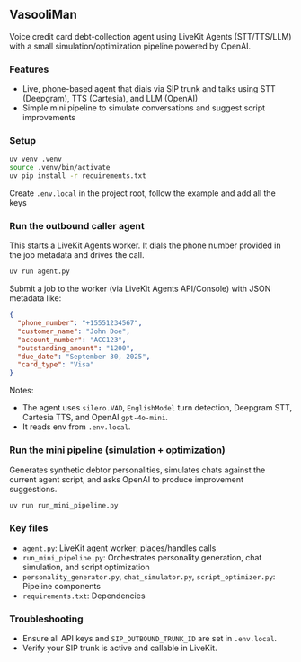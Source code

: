 ## VasooliMan

Voice credit card debt-collection agent using LiveKit Agents (STT/TTS/LLM) with a small simulation/optimization pipeline powered by OpenAI.

### Features
- Live, phone-based agent that dials via SIP trunk and talks using STT (Deepgram), TTS (Cartesia), and LLM (OpenAI)
- Simple mini pipeline to simulate conversations and suggest script improvements

### Setup
```bash
uv venv .venv
source .venv/bin/activate
uv pip install -r requirements.txt
```

Create `.env.local` in the project root, follow the example and add all the keys

### Run the outbound caller agent
This starts a LiveKit Agents worker. It dials the phone number provided in the job metadata and drives the call.

```bash
uv run agent.py
```

Submit a job to the worker (via LiveKit Agents API/Console) with JSON metadata like:
```json
{
  "phone_number": "+15551234567",
  "customer_name": "John Doe",
  "account_number": "ACC123",
  "outstanding_amount": "1200",
  "due_date": "September 30, 2025",
  "card_type": "Visa"
}
```

Notes:
- The agent uses `silero.VAD`, `EnglishModel` turn detection, Deepgram STT, Cartesia TTS, and OpenAI `gpt-4o-mini`.
- It reads env from `.env.local`.

### Run the mini pipeline (simulation + optimization)
Generates synthetic debtor personalities, simulates chats against the current agent script, and asks OpenAI to produce improvement suggestions.

```bash
uv run run_mini_pipeline.py
```


### Key files
- `agent.py`: LiveKit agent worker; places/handles calls
- `run_mini_pipeline.py`: Orchestrates personality generation, chat simulation, and script optimization
- `personality_generator.py`, `chat_simulator.py`, `script_optimizer.py`: Pipeline components
- `requirements.txt`: Dependencies

### Troubleshooting
- Ensure all API keys and `SIP_OUTBOUND_TRUNK_ID` are set in `.env.local`.
- Verify your SIP trunk is active and callable in LiveKit.


